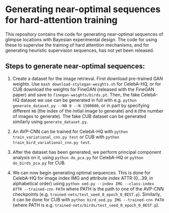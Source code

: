 # Generating near-optimal sequences for hard-attention training
This repository contains the code for generating near-optimal sequences of
glimpse locations with Bayesian experimental design. The code for using these to
supervise the training of hard attention mechanisms, and for generating
heuristic supervision sequences, has not yet been released.

## Steps to generate near-optimal sequences:

1. Create a dataset for the image retrieval. First download pre-trained GAN
   weights. Use ``bash download-stylegan-weights.sh`` for CelebA-HQ, or for CUB
   download the weights for FineGAN (released with the FineGAN paper) and save
   to `finegan-weights/birds.pt`. Then, the fake CelebA-HQ dataset we use can be
   generated in full with e.g. ``python generate_dataset.py --N0 0 --N
   1500000``, or in part by specifying different `N0` (the index of the initial
   image to generate) and `N` (the number of images to generate). The fake CUB
   dataset can be generated similarly using `generate_dataset.py`.

2. An AVP-CNN can be trained for CelebA-HQ with `python train_variational_cnn.py
   test` or CUB with `python train_bird_variational_cnn.py test`.

3. After the dataset has been generated, we perform principal component analysis
   on it, using ``python do_pca.py`` for CelebA-HQ or `python do_birds_pca.py`
   for CUB.
   
4. We can now begin generating optimal sequences. This is done for CelebA-HQ for
   image index IMG and attribute index ATTR (0...39, in alphabetical order)
   using ``python oed.py --index IMG --class-index ATTR --trained-cnn PATH``
   where PATH is the path to one of the AVP-CNN checkpoints (e.g.
   `trained-nets/test_seed_0_epoch_0_BEST.p`). Similarly, it can be done for CUB
   with `python bird_oed.py IMG --trained-cnn PATH` (where PATH is e.g.
   `trained-nets/birds/test_seed_0_epoch_0_BEST.p`).
